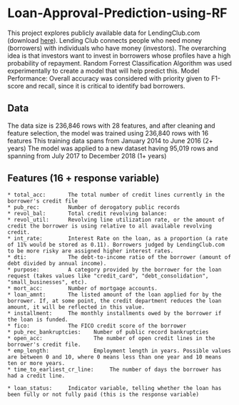 # Loan-Approval-Prediction-using-RF

This project explores publicly available data for LendingClub.com (download [here](https://figshare.com/articles/dataset/Lending_Club/22121477/4?file=39316160)). 
Lending Club connects people who need money (borrowers) with individuals who have money (investors). The overarching idea is that investors want to invest in borrowers whose profiles have a high probability of repayment. 
Random Forrest Classification Algorithm was used experimentally to create a model that will help predict this.
Model Performance: Overall accuracy was considered with priority given to F1-score and recall, since it is critical to identify bad borrowers.

## Data
The data size is 236,846 rows with 28 features, and after cleaning and feature selection, the model was trained using 236,840 rows with 16 features
This training data spans from January 2014 to June 2016 (2+ years)
The model was applied to a new dataset having 95,019 rows and spanning from July 2017 to December 2018 (1+ years)

## Features (16 + response variable)
    * total_acc:       The total number of credit lines currently in the borrower's credit file
    * pub_rec:         Number of derogatory public records
    * revol_bal:       Total credit revolving balance: 
    * revol_util:      Revolving line utilization rate, or the amount of credit the borrower is using relative to all available revolving credit.
    * int_rate:        Interest Rate on the loan, as a proportion (a rate of 11% would be stored as 0.11). Borrowers judged by LendingClub.com to be more risky are assigned higher interest rates.
    * dti:             The debt-to-income ratio of the borrower (amount of debt divided by annual income).
    * purpose:         A category provided by the borrower for the loan request (takes values like "credit_card", "debt_consolidation", "small_businesses", etc). 
    * mort_acc:        Number of mortgage accounts.
    * loan_amnt:       The listed amount of the loan applied for by the borrower. If, at some point, the credit department reduces the loan amount, it will be reflected in this value.
    * installment:     The monthly installments owed by the borrower if the loan is funded.
    * fico:            The FICO credit score of the borrower
    * pub_rec_bankruptcies:    Number of public record bankruptcies
    * open_acc:                The number of open credit lines in the borrower's credit file.
    * emp_length:              Employment length in years. Possible values are between 0 and 10, where 0 means less than one year and 10 means ten or more years.
    * time_to_earliest_cr_line:     The number of days the borrower has had a credit line.
    
    * loan_status:     Indicator variable, telling whether the loan has been fully or not fully paid (this is the response variable)

